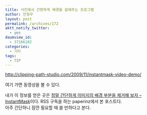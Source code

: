 ```yaml
---
title: 사진에서 간편하게 배경을 없애주는 프로그램
author: 안형우
layout: post
permalink: /archives/172
aktt_notify_twitter:
  - yes
daumview_id:
  - 37166182
categories:
  - 기타
tags:
  - TIP
---
```

<http://clipping-path-studio.com/2009/11/instantmask-video-demo/> <div>
  여기 가면 동영상을 볼 수 있다.
</div>

<div>
  내가 이 정보를 얻은 곳은 <a href="http://paperinz.com/1577" target="_blank">정말 간단하게 이미지의 배경 부분을 제거해 보자 &#8211; InstantMask</a>이다. RSS 구독을 하는 paperinz에서 본 포스트다.
</div>

<div>
  아주 간단하니 잠깐 필요할 때 쓸 만하다고 본다.
</div>
